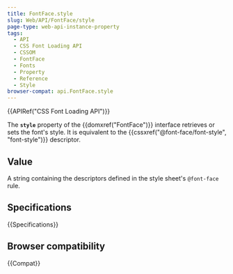 ```yaml
---
title: FontFace.style
slug: Web/API/FontFace/style
page-type: web-api-instance-property
tags:
  - API
  - CSS Font Loading API
  - CSSOM
  - FontFace
  - Fonts
  - Property
  - Reference
  - Style
browser-compat: api.FontFace.style
---
```


{{APIRef("CSS Font Loading API")}}

The **`style`** property of the
{{domxref("FontFace")}} interface retrieves or sets the font's style. It is equivalent
to the {{cssxref("@font-face/font-style", "font-style")}} descriptor.

## Value

A string containing the descriptors defined in the style sheet's
`@font-face` rule.

## Specifications

{{Specifications}}

## Browser compatibility

{{Compat}}
